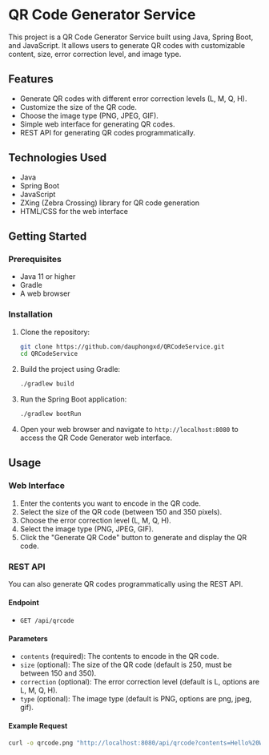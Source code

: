 # QR Code Generator Service

This project is a QR Code Generator Service built using Java, Spring Boot, and JavaScript. It allows users to generate QR codes with customizable content, size, error correction level, and image type.

## Features

- Generate QR codes with different error correction levels (L, M, Q, H).
- Customize the size of the QR code.
- Choose the image type (PNG, JPEG, GIF).
- Simple web interface for generating QR codes.
- REST API for generating QR codes programmatically.

## Technologies Used

- Java
- Spring Boot
- JavaScript
- ZXing (Zebra Crossing) library for QR code generation
- HTML/CSS for the web interface

## Getting Started

### Prerequisites

- Java 11 or higher
- Gradle
- A web browser

### Installation

1. Clone the repository:
    ```sh
    git clone https://github.com/dauphongxd/QRCodeService.git
    cd QRCodeService
    ```

2. Build the project using Gradle:
    ```sh
    ./gradlew build
    ```

3. Run the Spring Boot application:
    ```sh
    ./gradlew bootRun
    ```

4. Open your web browser and navigate to `http://localhost:8080` to access the QR Code Generator web interface.

## Usage

### Web Interface

1. Enter the contents you want to encode in the QR code.
2. Select the size of the QR code (between 150 and 350 pixels).
3. Choose the error correction level (L, M, Q, H).
4. Select the image type (PNG, JPEG, GIF).
5. Click the "Generate QR Code" button to generate and display the QR code.

### REST API

You can also generate QR codes programmatically using the REST API.

#### Endpoint

- `GET /api/qrcode`

#### Parameters

- `contents` (required): The contents to encode in the QR code.
- `size` (optional): The size of the QR code (default is 250, must be between 150 and 350).
- `correction` (optional): The error correction level (default is L, options are L, M, Q, H).
- `type` (optional): The image type (default is PNG, options are png, jpeg, gif).

#### Example Request

```sh
curl -o qrcode.png "http://localhost:8080/api/qrcode?contents=Hello%20World&size=250&correction=M&type=png"